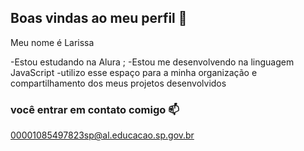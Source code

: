 ## Boas vindas ao meu perfil 💙

Meu nome é Larissa 

-Estou estudando na Alura ;
-Estou me desenvolvendo na linguagem JavaScript
-utilizo esse espaço para a minha organização e compartilhamento dos meus projetos desenvolvidos 

### você entrar em contato comigo 📫

00001085497823sp@al.educacao.sp.gov.br
 
